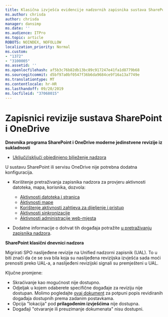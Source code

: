 ```yaml
---
title: Klasična izvješća evidencije nadzornih zapisnika sustava SharePoint
ms.author: chrisda
author: chrisda
manager: dansimp
ms.date: ''
ms.audience: ITPro
ms.topic: article
ROBOTS: NOINDEX, NOFOLLOW
localization_priority: Normal
ms.custom:
- "1372"
- "3100005"
ms.assetid: ''
ms.openlocfilehash: af5b3c76b82db13bc89c917247e41fa1d8779b68
ms.sourcegitcommit: d5bf97a0bf0547f36b6da9684ce9f16a13a7749e
ms.translationtype: MT
ms.contentlocale: hr-HR
ms.lasthandoff: 09/20/2019
ms.locfileid: "37068015"
---
```

# <a name="sharepoint-and-onedrive-audit-logs"></a>Zapisnici revizije sustava SharePoint i OneDrive

**Dnevnika programa SharePoint i OneDrive moderne jedinstvene revizije iz sukladnosti**

- [Uključi/isključi objedinjeno bilježenje nadzora](https://docs.microsoft.com/office365/securitycompliance/turn-audit-log-search-on-or-off) 

U sustavu SharePoint ili servisu OneDrive nije potrebna dodatna konfiguracija.

- Korištenje pretraživanja zapisnika nadzora za provjeru aktivnosti datoteka, mapa, korisnika, dozvola:

    - [Aktivnosti datoteka i stranica](https://docs.microsoft.com/office365/securitycompliance/search-the-audit-log-in-security-and-compliance)
    - [Aktivnosti mape](https://docs.microsoft.com/office365/securitycompliance/search-the-audit-log-in-security-and-compliance#folder-activities)
    - [Korištenje aktivnosti zahtjeva za dijeljenje i pristup](https://docs.microsoft.com/office365/securitycompliance/search-the-audit-log-in-security-and-compliance#sharing-and-access-request-activities)
    - [Aktivnosti sinkronizacije](https://docs.microsoft.com/office365/securitycompliance/search-the-audit-log-in-security-and-compliance#synchronization-activities)
    - [Aktivnosti administracije web-mjesta](https://docs.microsoft.com/office365/securitycompliance/search-the-audit-log-in-security-and-compliance#site-administration-activities)
- Dodatne informacije o dohvat tih događaja potražite [u pretraživanju zapisnika nadzora](https://docs.microsoft.com/office365/securitycompliance/search-the-audit-log-in-security-and-compliance#search-the-audit-log).

**SharePoint klasični dnevnici nadzora**

Migrirati SPO naslijeđene revizije na Unified nadzorni zapisnik (UAL). To u biti znači da će se sva bila koja su naslijeđena revizijska izvješća sada moći prenositi preko UAL-a, a naslijeđeni revizijski signali su premješteni u UAL.

Ključne promjene:

- Skraćivanje kao mogućnost nije dostupno.
- Odjeljak u kojem odaberete specifične događaje za reviziju nije dostupan. Molimo pogledajte [ovaj dokument](https://docs.microsoft.com/office365/securitycompliance/search-the-audit-log-in-security-and-compliance) za potpuni popis revidiranih događaja dostupnih prema zadanim postavkama.
- Opcija "lokacija" pod **prilagođenim izvješćima** nije dostupna. 
- Događaji "otvaranje ili preuzimanje dokumenata" nisu dostupni. 

